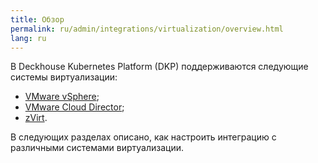 ```yaml
---
title: Обзор
permalink: ru/admin/integrations/virtualization/overview.html
lang: ru
---
```


В Deckhouse Kubernetes Platform (DKP) поддерживаются следующие системы виртуализации:


* [VMware vSphere](./virtualization/vsphere/vsphere-authorization.html);
* [VMware Cloud Director](./virtualization/vcd/сonnection-and-authorization.html);
* [zVirt](./virtualization/zvirt/zvirt-authorization.html).


В следующих разделах описано, как настроить интеграцию с различными системами виртуализации.
